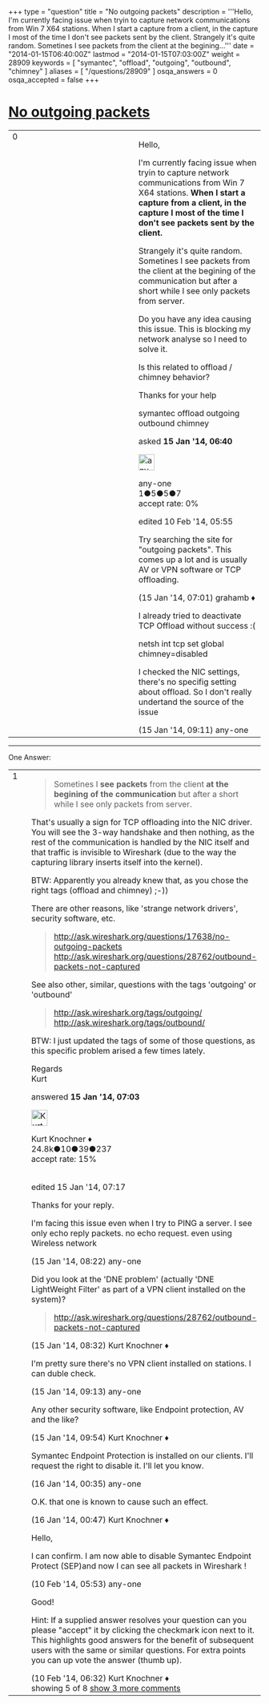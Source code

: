 +++
type = "question"
title = "No outgoing packets"
description = '''Hello, I&#x27;m currently facing issue when tryin to capture network communications from Win 7 X64 stations. When I start a capture from a client, in the capture I most of the time I don&#x27;t see packets sent by the client. Strangely it&#x27;s quite random. Sometines I see packets from the client at the begining...'''
date = "2014-01-15T06:40:00Z"
lastmod = "2014-01-15T07:03:00Z"
weight = 28909
keywords = [ "symantec", "offload", "outgoing", "outbound", "chimney" ]
aliases = [ "/questions/28909" ]
osqa_answers = 0
osqa_accepted = false
+++

<div class="headNormal">

# [No outgoing packets](/questions/28909/no-outgoing-packets)

</div>

<div id="main-body">

<div id="askform">

<table id="question-table" style="width:100%;"><colgroup><col style="width: 50%" /><col style="width: 50%" /></colgroup><tbody><tr class="odd"><td style="width: 30px; vertical-align: top"><div class="vote-buttons"><div id="post-28909-score" class="post-score" title="current number of votes">0</div><div id="favorite-count" class="favorite-count"></div></div></td><td><div id="item-right"><div class="question-body"><p>Hello,</p><p>I'm currently facing issue when tryin to capture network communications from Win 7 X64 stations. <strong>When I start a capture from a client, in the capture I most of the time I don't see packets sent by the client.</strong></p><p>Strangely it's quite random. Sometines I see packets from the client at the begining of the communication but after a short while I see only packets from server.</p><p>Do you have any idea causing this issue. This is blocking my network analyse so I need to solve it.</p><p>Is this related to offload / chimney behavior?</p><p>Thanks for your help</p></div><div id="question-tags" class="tags-container tags">symantec offload outgoing outbound chimney</div><div id="question-controls" class="post-controls"></div><div class="post-update-info-container"><div class="post-update-info post-update-info-user"><p>asked <strong>15 Jan '14, 06:40</strong></p><img src="https://secure.gravatar.com/avatar/25fcd4b6692b20e9189d8f0b52f1663d?s=32&amp;d=identicon&amp;r=g" class="gravatar" width="32" height="32" alt="any-one&#39;s gravatar image" /><p>any-one<br />
<span class="score" title="1 reputation points">1</span><span title="5 badges"><span class="badge1">●</span><span class="badgecount">5</span></span><span title="5 badges"><span class="silver">●</span><span class="badgecount">5</span></span><span title="7 badges"><span class="bronze">●</span><span class="badgecount">7</span></span><br />
<span class="accept_rate" title="Rate of the user&#39;s accepted answers">accept rate:</span> <span title="any-one has no accepted answers">0%</span></p></div><div class="post-update-info post-update-info-edited"><p>edited 10 Feb '14, 05:55</p></div></div><div id="comments-container-28909" class="comments-container"><span id="28911"></span><div id="comment-28911" class="comment"><div id="post-28911-score" class="comment-score"></div><div class="comment-text"><p>Try searching the site for "outgoing packets". This comes up a lot and is usually AV or VPN software or TCP offloading.</p></div><div id="comment-28911-info" class="comment-info"><span class="comment-age">(15 Jan '14, 07:01)</span> grahamb ♦</div></div><span id="28924"></span><div id="comment-28924" class="comment"><div id="post-28924-score" class="comment-score"></div><div class="comment-text"><p>I already tried to deactivate TCP Offload without success :(</p><p>netsh int tcp set global chimney=disabled</p><p>I checked the NIC settings, there's no specifig setting about offload. So I don't really undertand the source of the issue</p></div><div id="comment-28924-info" class="comment-info"><span class="comment-age">(15 Jan '14, 09:11)</span> any-one</div></div></div><div id="comment-tools-28909" class="comment-tools"></div><div class="clear"></div><div id="comment-28909-form-container" class="comment-form-container"></div><div class="clear"></div></div></td></tr></tbody></table>

------------------------------------------------------------------------

<div class="tabBar">

<span id="sort-top"></span>

<div class="headQuestions">

One Answer:

</div>

</div>

<span id="28914"></span>

<div id="answer-container-28914" class="answer">

<table style="width:100%;"><colgroup><col style="width: 50%" /><col style="width: 50%" /></colgroup><tbody><tr class="odd"><td style="width: 30px; vertical-align: top"><div class="vote-buttons"><div id="post-28914-score" class="post-score" title="current number of votes">1</div></div></td><td><div class="item-right"><div class="answer-body"><blockquote><p>Sometines I <strong>see packets</strong> from the client <strong>at the begining of the communication</strong> but after a short while I see only packets from server.</p></blockquote><p>That's usually a sign for TCP offloading into the NIC driver. You will see the 3-way handshake and then nothing, as the rest of the communication is handled by the NIC itself and that traffic is invisible to Wireshark (due to the way the capturing library inserts itself into the kernel).</p><p>BTW: Apparently you already knew that, as you chose the right tags (offload and chimney) ;-))</p><p>There are other reasons, like 'strange network drivers', security software, etc.</p><blockquote><p><a href="http://ask.wireshark.org/questions/17638/no-outgoing-packets">http://ask.wireshark.org/questions/17638/no-outgoing-packets</a><br />
<a href="http://ask.wireshark.org/questions/28762/outbound-packets-not-captured">http://ask.wireshark.org/questions/28762/outbound-packets-not-captured</a><br />
</p></blockquote><p>See also other, similar, questions with the tags 'outgoing' or 'outbound'</p><blockquote><p><a href="http://ask.wireshark.org/tags/outgoing/">http://ask.wireshark.org/tags/outgoing/</a><br />
<a href="http://ask.wireshark.org/tags/outbound/">http://ask.wireshark.org/tags/outbound/</a></p></blockquote><p>BTW: I just updated the tags of some of those questions, as this specific problem arised a few times lately.</p><p>Regards<br />
Kurt</p></div><div class="answer-controls post-controls"></div><div class="post-update-info-container"><div class="post-update-info post-update-info-user"><p>answered <strong>15 Jan '14, 07:03</strong></p><img src="https://secure.gravatar.com/avatar/23b7bf5b13bc2c98b2e8aa9869ca5d75?s=32&amp;d=identicon&amp;r=g" class="gravatar" width="32" height="32" alt="Kurt%20Knochner&#39;s gravatar image" /><p>Kurt Knochner ♦<br />
<span class="score" title="24767 reputation points"><span>24.8k</span></span><span title="10 badges"><span class="badge1">●</span><span class="badgecount">10</span></span><span title="39 badges"><span class="silver">●</span><span class="badgecount">39</span></span><span title="237 badges"><span class="bronze">●</span><span class="badgecount">237</span></span><br />
<span class="accept_rate" title="Rate of the user&#39;s accepted answers">accept rate:</span> <span title="Kurt Knochner has 344 accepted answers">15%</span> </br></br></p></div><div class="post-update-info post-update-info-edited"><p>edited 15 Jan '14, 07:17</p></div></div><div id="comments-container-28914" class="comments-container"><span id="28922"></span><div id="comment-28922" class="comment"><div id="post-28922-score" class="comment-score"></div><div class="comment-text"><p>Thanks for your reply.</p><p>I'm facing this issue even when I try to PING a server. I see only echo reply packets. no echo request. even using Wireless network</p></div><div id="comment-28922-info" class="comment-info"><span class="comment-age">(15 Jan '14, 08:22)</span> any-one</div></div><span id="28923"></span><div id="comment-28923" class="comment"><div id="post-28923-score" class="comment-score"></div><div class="comment-text"><p>Did you look at the 'DNE problem' (actually 'DNE LightWeight Filter' as part of a VPN client installed on the system)?</p><blockquote><p><a href="http://ask.wireshark.org/questions/28762/outbound-packets-not-captured">http://ask.wireshark.org/questions/28762/outbound-packets-not-captured</a></p></blockquote></div><div id="comment-28923-info" class="comment-info"><span class="comment-age">(15 Jan '14, 08:32)</span> Kurt Knochner ♦</div></div><span id="28925"></span><div id="comment-28925" class="comment"><div id="post-28925-score" class="comment-score"></div><div class="comment-text"><p>I'm pretty sure there's no VPN client installed on stations. I can duble check.</p></div><div id="comment-28925-info" class="comment-info"><span class="comment-age">(15 Jan '14, 09:13)</span> any-one</div></div><span id="28927"></span><div id="comment-28927" class="comment"><div id="post-28927-score" class="comment-score"></div><div class="comment-text"><p>Any other security software, like Endpoint protection, AV and the like?</p></div><div id="comment-28927-info" class="comment-info"><span class="comment-age">(15 Jan '14, 09:54)</span> Kurt Knochner ♦</div></div><span id="28950"></span><div id="comment-28950" class="comment"><div id="post-28950-score" class="comment-score"></div><div class="comment-text"><p>Symantec Endpoint Protection is installed on our clients. I'll request the right to disable it. I'll let you know.</p></div><div id="comment-28950-info" class="comment-info"><span class="comment-age">(16 Jan '14, 00:35)</span> any-one</div></div><span id="28951"></span><div id="comment-28951" class="comment not_top_scorer"><div id="post-28951-score" class="comment-score"></div><div class="comment-text"><p>O.K. that one is known to cause such an effect.</p></div><div id="comment-28951-info" class="comment-info"><span class="comment-age">(16 Jan '14, 00:47)</span> Kurt Knochner ♦</div></div><span id="29625"></span><div id="comment-29625" class="comment not_top_scorer"><div id="post-29625-score" class="comment-score"></div><div class="comment-text"><p>Hello,</p><p>I can confirm. I am now able to disable Symantec Endpoint Protect (SEP)and now I can see all packets in Wireshark !</p></div><div id="comment-29625-info" class="comment-info"><span class="comment-age">(10 Feb '14, 05:53)</span> any-one</div></div><span id="29630"></span><div id="comment-29630" class="comment not_top_scorer"><div id="post-29630-score" class="comment-score"></div><div class="comment-text"><p>Good!</p><p>Hint: If a supplied answer resolves your question can you please "accept" it by clicking the checkmark icon next to it. This highlights good answers for the benefit of subsequent users with the same or similar questions. For extra points you can up vote the answer (thumb up).</p></div><div id="comment-29630-info" class="comment-info"><span class="comment-age">(10 Feb '14, 06:32)</span> Kurt Knochner ♦</div></div></div><div id="comment-tools-28914" class="comment-tools"><span class="comments-showing"> showing 5 of 8 </span> <a href="#" class="show-all-comments-link">show 3 more comments</a></div><div class="clear"></div><div id="comment-28914-form-container" class="comment-form-container"></div><div class="clear"></div></div></td></tr></tbody></table>

</div>

<div class="paginator-container-left">

</div>

</div>

</div>

